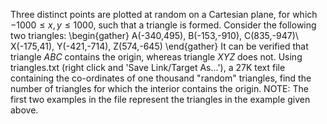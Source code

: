 Three distinct points are plotted at random on a Cartesian plane, for which $-1000 \le x, y \le 1000$, such that a triangle is formed.
Consider the following two triangles:
\begin{gather}
A(-340,495), B(-153,-910), C(835,-947)\\
X(-175,41), Y(-421,-714), Z(574,-645)
\end{gather}
It can be verified that triangle $ABC$ contains the origin, whereas triangle $XYZ$ does not.
Using triangles.txt (right click and 'Save Link/Target As...'), a 27K text file containing the co-ordinates of one thousand "random" triangles, find the number of triangles for which the interior contains the origin.
NOTE: The first two examples in the file represent the triangles in the example given above.